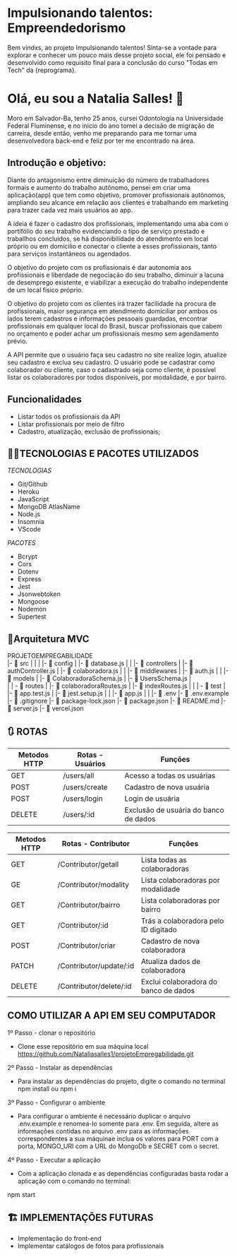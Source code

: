 # Impulsionando talentos: Empreendedorismo

Bem vindxs, ao projeto Impulsionando talentos! 
Sinta-se a vontade para explorar e conhecer um pouco mais desse projeto social, ele foi pensado e desenvolvido como requisito final para a conclusão do curso "Todas em Tech" da {reprograma}.



# Olá, eu sou a Natalia Salles! 👋
Moro em Salvador-Ba, tenho 25 anos, cursei Odontologia na Universidade Federal Fluminense, e no inicio do ano tomei a 
decisão de migração de carreira, desde então, venho me preparando para me tornar uma desenvolvedora back-end e feliz por 
ter me encontrado na área.


## Introdução e objetivo:

Diante do antagonismo entre diminuição do número de trabalhadores formais e aumento
do trabalho autônomo, pensei em criar uma aplicação(app) que tem como objetivo, promover profissionais autônomos, ampliando
seu alcance em relação aos clientes e trabalhando em marketing para trazer cada vez mais usuários ao app.

A ideia é fazer o cadastro dos profissionais, implementando uma aba com o portifólio do seu trabalho evidenciando o tipo de serviço prestado e traballhos concluidos,
se há disponibilidade do atendimento em local próprio ou em domícilio e conectar o cliente a esses profissionais, tanto para serviços instantâneos ou agendados.

O objetivo do projeto com os profissionais é dar autonomia aos profissionais e liberdade de negociação do seu trabalho, diminuir a lacuna de desemprego existente, e viabilizar a execução do trabalho independente de um local físico próprio.

O objetivo do projeto com os clientes irá trazer facilidade na procura de profissionais, maior segurança em atendimento domiciliar por ambos os lados terem cadastros e informações pessoais guardadas, encontrar profissionais em qualquer local do Brasil, buscar profissionais que cabem no orçamento e poder achar um profissionais mesmo sem agendamento prévio.

A API permite que o usuário faça seu cadastro no site realize login, atualize seu cadastro e exclua seu cadastro. O usuário pode se cadastrar como colaborador ou cliente, caso o cadastrado seja como cliente, é possível listar os colaboradores por todos disponíveis, por modalidade, e por bairro.


## Funcionalidades

- Listar todos os profissionais da API
- Listar profissionais por meio de filtro
- Cadastro, atualização, exclusão de profissionais;


## 👨‍💻TECNOLOGIAS E PACOTES UTILIZADOS
*TECNOLOGIAS*
- Git/Github
- Heroku
- JavaScript
- MongoDB AtlasName
- Node.js
- Insomnia
- VScode

*PACOTES* 
- Bcrypt
- Cors
- Dotenv
- Express
- Jest
- Jsonwebtoken
- Mongoose
- Nodemon
- Supertest

## 📂Arquitetura MVC
PROJETOEMPREGABILIDADE  
   |-  📁 src
   |    |
   |    |- 📁 config
   |         |- 📑 database.js
   |
   |    |- 📁 controllers
   |         |- 📑 authController.js
   |         |- 📑 colaboradora.js
   |
   |    |- 📁 middlewares
   |         |- 📑 auth.js
   |
   |    |- 📁 models
   |         |- 📑 ColaboradoraSchema.js
   |         |- 📑 UsersSchema.js
   |     
   |    |  - 📁 routes
   |         |- 📑 colaboradoraRoutes.js
   |         |- 📑 indexRoutes.js
   |
   |    |  - 📁 test
   |         |- 📑 app.test.js
   |         |- 📑 jest.setup.js
   |
   |    |- 📑 app.js
   |
   |
   |- 📑 .env
   |- 📑 .env.example
   |- 📑 .gitignore
   |- 📑 package-lock.json
   |- 📑 package.json
   |- 📑 README.md
   |- 📑 server.js
   |- 📑 vercel.json

## 🔃 ROTAS

| Metodos HTTP|Rotas - Usuários| Funções                               
| -----------| ----------   | --------------------------------------|
| GET        |/users/all    | Acesso a todas os usuárias            |
| POST       |/users/create | Cadastro de nova usuária              |
| POST       |/users/login  | Login de usuária                      |
| DELETE     |/users/:id    | Exclusão de usuária do banco de dados |


| Metodos HTTP | Rotas - Contributor   | Funções                               
| -----------  | -------------------   | ------------------------------------- 
| GET          |/Contributor/getall    | Lista todas as colaboradoras          
| GE           |/Contributor/modality  | Lista colaboradoras por modalidade    
| GET          |/Contributor/bairro    | Lista colaboradoras por bairro        
| GET          |/Contributor/:id       | Trás a colaboradora pelo ID digitado  
| POST         |/Contributor/criar     | Cadastro de nova colaboradora         
| PATCH        |/Contributor/update/:id| Atualiza dados de colaboradora        
| DELETE       |/Contributor/delete/:id| Exclui colaboradora do banco de dados 

## COMO UTILIZAR A API EM SEU COMPUTADOR

1º Passo - clonar o repositório
- Clone esse repositório em sua máquina local
https://github.com/Nataliasalles1/projetoEmpregabilidade.git

2º Passo - Instalar as dependências
- Para instalar as dependências do projeto, digite o comando no terminal
npm install ou npm i

3º Passo - Configurar o ambiente
- Para configurar o ambiente é necessário duplicar o arquivo .env.example e renomea-lo somente para .env. Em seguida, altere as informações contidas no arquivo .env para as informações correspondentes a sua máquinae inclua os valores para PORT com a porta, MONGO_URI com a URL do MongoDb e SECRET com o secret.

4º Passo - Executar a aplicação
- Com a aplicação clonada e as dependências configuradas basta rodar a aplicação com o comando no terminal:

npm start
## 🏗️ IMPLEMENTAÇÕES FUTURAS
- Implementação do front-end
- Implementar catálogos de fotos para profissionais
